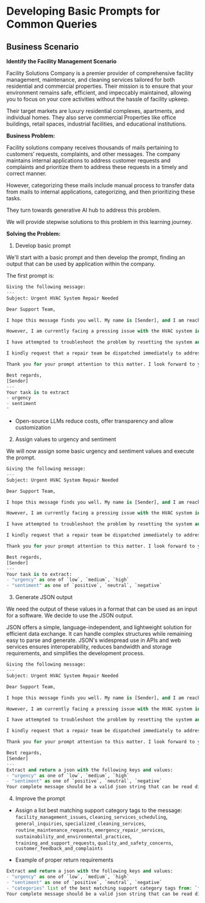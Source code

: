 # Developing Basic Prompts for Common Queries

## Business Scenario

**Identify the Facility Management Scenario**

Facility Solutions Company is a premier provider of comprehensive facility management, maintenance, and cleaning services tailored for both residential and commercial properties. Their mission is to ensure that your environment remains safe, efficient, and impeccably maintained, allowing you to focus on your core activities without the hassle of facility upkeep.

Their target markets are luxury residential complexes, apartments, and individual homes. They also serve commercial Properties like office buildings, retail spaces, industrial facilities, and educational institutions.

**Business Problem:**

Facility solutions company receives thousands of mails pertaining to customers’ requests, complaints, and other messages. The company maintains internal applications to address customer requests and complaints and prioritize them to address these requests in a timely and correct manner.

However, categorizing these mails include manual process to transfer data from mails to internal applications, categorizing, and then prioritizing these tasks.

They turn towards generative AI hub to address this problem.

We will provide stepwise solutions to this problem in this learning journey.

**Solving the Problem:**

1. Develop basic prompt

We'll start with a basic prompt and then develop the prompt, finding an output that can be used by application within the company.

The first prompt is:

```python
Giving the following message:
---
Subject: Urgent HVAC System Repair Needed

Dear Support Team,

I hope this message finds you well. My name is [Sender], and I am reaching out to you from [Residential Complex Name], where I have been residing for the past few years. I have always appreciated the meticulous care and attention your team provides in maintaining our facilities.

However, I am currently facing a pressing issue with the HVAC system in my apartment. Over the past few days, the system has been malfunctioning, resulting in inconsistent temperatures and, at times, complete shutdowns. Given the current weather conditions, this has become quite unbearable and is affecting my daily routine significantly.

I have attempted to troubleshoot the problem by resetting the system and checking the thermostat settings, but these efforts have not yielded any improvement. The situation seems to be beyond my control and requires professional intervention.

I kindly request that a repair team be dispatched immediately to address this urgent issue. The urgency of the matter cannot be overstated, as it is impacting not only my comfort but also my ability to carry out daily activities effectively.

Thank you for your prompt attention to this matter. I look forward to your swift response and resolution.

Best regards,
[Sender]
---
Your task is to extract
- urgency
- sentiment
"
```

- Open-source LLMs reduce costs, offer transparency and allow customization

2. Assign values to urgency and sentiment

We will now assign some basic urgency and sentiment values and execute the prompt.

```python
Giving the following message:
---
Subject: Urgent HVAC System Repair Needed

Dear Support Team,

I hope this message finds you well. My name is [Sender], and I am reaching out to you from [Residential Complex Name], where I have been residing for the past few years. I have always appreciated the meticulous care and attention your team provides in maintaining our facilities.

However, I am currently facing a pressing issue with the HVAC system in my apartment. Over the past few days, the system has been malfunctioning, resulting in inconsistent temperatures and, at times, complete shutdowns. Given the current weather conditions, this has become quite unbearable and is affecting my daily routine significantly.

I have attempted to troubleshoot the problem by resetting the system and checking the thermostat settings, but these efforts have not yielded any improvement. The situation seems to be beyond my control and requires professional intervention.

I kindly request that a repair team be dispatched immediately to address this urgent issue. The urgency of the matter cannot be overstated, as it is impacting not only my comfort but also my ability to carry out daily activities effectively.

Thank you for your prompt attention to this matter. I look forward to your swift response and resolution.

Best regards,
[Sender]
---
Your task is to extract:
- "urgency" as one of `low`, `medium`, `high`
- "sentiment" as one of `positive`, `neutral`, `negative`
```

3. Generate JSON output

We need the output of these values in a format that can be used as an input for a software. We decide to use the JSON output.

JSON offers a simple, language-independent, and lightweight solution for efficient data exchange. It can handle complex structures while remaining easy to parse and generate. JSON's widespread use in APIs and web services ensures interoperability, reduces bandwidth and storage requirements, and simplifies the development process.

```python
Giving the following message:
---
Subject: Urgent HVAC System Repair Needed

Dear Support Team,

I hope this message finds you well. My name is [Sender], and I am reaching out to you from [Residential Complex Name], where I have been residing for the past few years. I have always appreciated the meticulous care and attention your team provides in maintaining our facilities.

However, I am currently facing a pressing issue with the HVAC system in my apartment. Over the past few days, the system has been malfunctioning, resulting in inconsistent temperatures and, at times, complete shutdowns. Given the current weather conditions, this has become quite unbearable and is affecting my daily routine significantly.

I have attempted to troubleshoot the problem by resetting the system and checking the thermostat settings, but these efforts have not yielded any improvement. The situation seems to be beyond my control and requires professional intervention.

I kindly request that a repair team be dispatched immediately to address this urgent issue. The urgency of the matter cannot be overstated, as it is impacting not only my comfort but also my ability to carry out daily activities effectively.

Thank you for your prompt attention to this matter. I look forward to your swift response and resolution.

Best regards,
[Sender]
---
Extract and return a json with the following keys and values:
- "urgency" as one of `low`, `medium`, `high`
- "sentiment" as one of `positive`, `neutral`, `negative`
Your complete message should be a valid json string that can be read directly and only contain the keys mentioned in the list above. / Your complete message should be a valid json string that can be read directly and only contain the keys mentioned in the list above. Never enclose it in ```json...```, no newlines, no unnecessary whitespaces.
```

4. Improve the prompt

- Assign a list best matching support category tags to the message: `facility_management_issues`, `cleaning_services_scheduling`, `general_inquiries`, `specialized_cleaning_services`, `routine_maintenance_requests`, `emergency_repair_services`, `sustainability_and_environmental_practices`, `training_and_support_requests`, `quality_and_safety_concerns`, `customer_feedback_and_complaints`

- Example of proper return requirements

```python
Extract and return a json with the following keys and values:
- "urgency" as one of `low`, `medium`, `high`
- "sentiment" as one of `positive`, `neutral`, `negative`
- "categories" list of the best matching support category tags from: `facility_management_issues`, `cleaning_services_scheduling`, `general_inquiries`, `specialized_cleaning_services`, `routine_maintenance_requests`, `emergency_repair_services`, `sustainability_and_environmental_practices`, `training_and_support_requests`, `quality_and_safety_concerns`, `customer_feedback_and_complaints`
Your complete message should be a valid json string that can be read directly and only contain the keys mentioned in the list above. Never enclose it in ```json...```, no newlines, no unnecessary whitespaces.
```